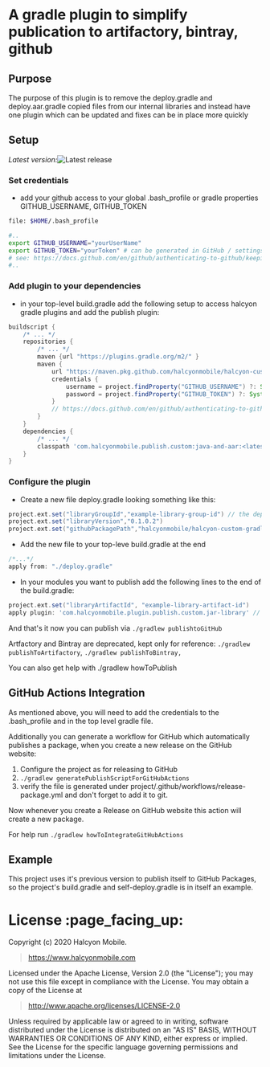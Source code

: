 # A gradle plugin to simplify publication to artifactory, bintray, github

## Purpose

The purpose of this plugin is to remove the deploy.gradle and deploy.aar.gradle copied files from our internal libraries 
and instead have one plugin which can be updated and fixes can be in place more quickly

## Setup

*Latest version:*![Latest release](https://img.shields.io/github/v/release/halcyonmobile/halcyon-custom-gradle-publish-plugin)

### Set credentials

- add your github access to your global .bash_profile or gradle properties
GITHUB_USERNAME, GITHUB_TOKEN
```bash 
file: $HOME/.bash_profile

#..
export GITHUB_USERNAME="yourUserName"
export GITHUB_TOKEN="yourToken" # can be generated in GitHub / settings / developer settings / Personal Access Token / Generate new token. and check read packages
# see: https://docs.github.com/en/github/authenticating-to-github/keeping-your-account-and-data-secure/creating-a-personal-access-token
#..
```

### Add plugin to your dependencies

- in your top-level build.gradle add the following setup to access halcyon gradle plugins and add the publish plugin:
```groovy
buildscript {
    /* ... */
    repositories {
        /* ... */
        maven {url "https://plugins.gradle.org/m2/" }
        maven {
            url "https://maven.pkg.github.com/halcyonmobile/halcyon-custom-gradle-publish-plugin"
            credentials {
                username = project.findProperty("GITHUB_USERNAME") ?: System.getenv("GITHUB_USERNAME")
                password = project.findProperty("GITHUB_TOKEN") ?: System.getenv("GITHUB_TOKEN")
            }
            // https://docs.github.com/en/github/authenticating-to-github/keeping-your-account-and-data-secure/creating-a-personal-access-token
        }
    }
    dependencies {
        /* ... */
        classpath 'com.halcyonmobile.publish.custom:java-and-aar:<latest_version>'
    }
}
```

### Configure the plugin

- Create a new file deploy.gradle looking something like this:
```groovy
project.ext.set("libraryGroupId","example-library-group-id") // the dependency will result in something like implementation "com.halcyonmobile.<example-library-group-id>:<example-library-artifact-id>:<0.1.0.2>"
project.ext.set("libraryVersion","0.1.0.2")
project.ext.set("githubPackagePath","halcyonmobile/halcyon-custom-gradle-publish-plugin") // this is the path of the github package, comes from "https://github.com/halcyonmobile/halcyon-custom-gradle-publish-plugin/"
```

- Add the new file to your top-leve build.gradle at the end
```groovy
/*...*/
apply from: "./deploy.gradle"
``` 

- In your modules you want to publish add the following lines to the end of the build.gradle:
```groovy
project.ext.set("libraryArtifactId", "example-library-artifact-id")
apply plugin: 'com.halcyonmobile.plugin.publish.custom.jar-library' // or aar-library if it's an android module
```

And that's it now you can publish via `./gradlew publishtoGitHub`

Artfactory and Bintray are deprecated, kept only for reference: `./gradlew publishToArtifactory`, `./gradlew publishToBintray,`

You can also get help with ./gradlew howToPublish

## GitHub Actions Integration

As mentioned above, you will need to add the credentials to the .bash_profile and in the top level gradle file.

Additionally you can generate a workflow for GitHub which automatically publishes a package, when you create a new release on the GitHub website:

1. Configure the project as for releasing to GitHub
2. `./gradlew generatePublishScriptForGitHubActions`
3. verify the file is generated under project/.github/workflows/release-package.yml and don't forget to add it to git.

Now whenever you create a Release on GitHub website this action will create a new package.

For help run `./gradlew howToIntegrateGitHubActions`

## Example

This project uses it's previous version to publish itself to GitHub Packages, so the project's build.gradle and self-deploy.gradle is in itself an example.

<h1 id="license">License :page_facing_up:</h1>

Copyright (c) 2020 Halcyon Mobile.
> https://www.halcyonmobile.com

Licensed under the Apache License, Version 2.0 (the "License");
you may not use this file except in compliance with the License.
You may obtain a copy of the License at

> http://www.apache.org/licenses/LICENSE-2.0

Unless required by applicable law or agreed to in writing, software
distributed under the License is distributed on an "AS IS" BASIS,
WITHOUT WARRANTIES OR CONDITIONS OF ANY KIND, either express or implied.
See the License for the specific language governing permissions and
limitations under the License.
